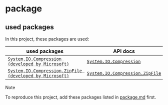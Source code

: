 # package
## used packages
In this project, these packages are used:

| used packages | API docs |
| --- | --- |
|[`System.IO.Compression (developed by Microsoft)`](https://www.nuget.org/packages/System.IO.Compression/4.3.0?_src=template) | [`System.IO.Compression`](https://learn.microsoft.com/en-us/dotnet/api/system.io.compression?view=net-9.0) |
|[`System.IO.Compression.ZipFile (developed by Microsoft)`](https://www.nuget.org/packages/System.IO.Compression.ZipFile/4.3.0?_src=template) | [`System.IO.Compression.ZipFile`](https://learn.microsoft.com/en-us/dotnet/api/system.io.compression.zipfile?view=net-9.0)|


> [!NOTE]
> To reproduce this project, add these packages listed in [package.md](https://github.com/40843245/CSharp-Project/blob/main/File%20Handler/GZipHandler/package.md) first.
